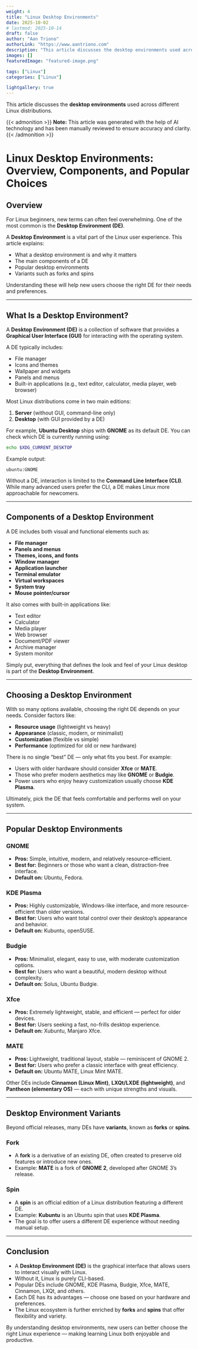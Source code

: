 ```yaml
---
weight: 4
title: "Linux Desktop Environments"
date: 2025-10-02
# lastmod: 2025-10-14
draft: false
author: "Aan Triono"
authorLink: "https://www.aantriono.com"
description: "This article discusses the desktop environments used across various Linux distributions."
images: []
featuredImage: "featured-image.png"

tags: ["Linux"]
categories: ["Linux"]

lightgallery: true
---
```


This article discusses the **desktop environments** used across different Linux distributions.

<!--more-->

{{< admonition >}}
**Note:** This article was generated with the help of AI technology and has been manually reviewed to ensure accuracy and clarity.
{{< /admonition >}}

# Linux Desktop Environments: Overview, Components, and Popular Choices

## Overview

For Linux beginners, new terms can often feel overwhelming. One of the most common is the **Desktop Environment (DE)**.  

A **Desktop Environment** is a vital part of the Linux user experience. This article explains:
- What a desktop environment is and why it matters  
- The main components of a DE  
- Popular desktop environments  
- Variants such as forks and spins  

Understanding these will help new users choose the right DE for their needs and preferences.

---

## What Is a Desktop Environment?

A **Desktop Environment (DE)** is a collection of software that provides a **Graphical User Interface (GUI)** for interacting with the operating system.  

A DE typically includes:
- File manager  
- Icons and themes  
- Wallpaper and widgets  
- Panels and menus  
- Built-in applications (e.g., text editor, calculator, media player, web browser)  

Most Linux distributions come in two main editions:
1. **Server** (without GUI, command-line only)  
2. **Desktop** (with GUI provided by a DE)  

For example, **Ubuntu Desktop** ships with **GNOME** as its default DE. You can check which DE is currently running using:

```bash
echo $XDG_CURRENT_DESKTOP
```

Example output:  
```
ubuntu:GNOME
```

Without a DE, interaction is limited to the **Command Line Interface (CLI)**. While many advanced users prefer the CLI, a DE makes Linux more approachable for newcomers.

---

## Components of a Desktop Environment

A DE includes both visual and functional elements such as:

- **File manager**  
- **Panels and menus**  
- **Themes, icons, and fonts**  
- **Window manager**  
- **Application launcher**  
- **Terminal emulator**  
- **Virtual workspaces**  
- **System tray**  
- **Mouse pointer/cursor**  

It also comes with built-in applications like:
- Text editor  
- Calculator  
- Media player  
- Web browser  
- Document/PDF viewer  
- Archive manager  
- System monitor  

Simply put, everything that defines the look and feel of your Linux desktop is part of the **Desktop Environment**.

---

## Choosing a Desktop Environment

With so many options available, choosing the right DE depends on your needs. Consider factors like:
- **Resource usage** (lightweight vs heavy)  
- **Appearance** (classic, modern, or minimalist)  
- **Customization** (flexible vs simple)  
- **Performance** (optimized for old or new hardware)  

There is no single “best” DE — only what fits you best. For example:
- Users with older hardware should consider **Xfce** or **MATE**.  
- Those who prefer modern aesthetics may like **GNOME** or **Budgie**.  
- Power users who enjoy heavy customization usually choose **KDE Plasma**.  

Ultimately, pick the DE that feels comfortable and performs well on your system.

---

## Popular Desktop Environments

### GNOME
- **Pros:** Simple, intuitive, modern, and relatively resource-efficient.  
- **Best for:** Beginners or those who want a clean, distraction-free interface.  
- **Default on:** Ubuntu, Fedora.  

### KDE Plasma
- **Pros:** Highly customizable, Windows-like interface, and more resource-efficient than older versions.  
- **Best for:** Users who want total control over their desktop’s appearance and behavior.  
- **Default on:** Kubuntu, openSUSE.  

### Budgie
- **Pros:** Minimalist, elegant, easy to use, with moderate customization options.  
- **Best for:** Users who want a beautiful, modern desktop without complexity.  
- **Default on:** Solus, Ubuntu Budgie.  

### Xfce
- **Pros:** Extremely lightweight, stable, and efficient — perfect for older devices.  
- **Best for:** Users seeking a fast, no-frills desktop experience.  
- **Default on:** Xubuntu, Manjaro Xfce.  

### MATE
- **Pros:** Lightweight, traditional layout, stable — reminiscent of GNOME 2.  
- **Best for:** Users who prefer a classic interface with great efficiency.  
- **Default on:** Ubuntu MATE, Linux Mint MATE.  

Other DEs include **Cinnamon (Linux Mint)**, **LXQt/LXDE (lightweight)**, and **Pantheon (elementary OS)** — each with unique strengths and visuals.

---

## Desktop Environment Variants

Beyond official releases, many DEs have **variants**, known as **forks** or **spins**.

### Fork
- A **fork** is a derivative of an existing DE, often created to preserve old features or introduce new ones.  
- Example: **MATE** is a fork of **GNOME 2**, developed after GNOME 3’s release.  

### Spin
- A **spin** is an official edition of a Linux distribution featuring a different DE.  
- Example: **Kubuntu** is an Ubuntu spin that uses **KDE Plasma**.  
- The goal is to offer users a different DE experience without needing manual setup.

---

## Conclusion

- A **Desktop Environment (DE)** is the graphical interface that allows users to interact visually with Linux.  
- Without it, Linux is purely CLI-based.  
- Popular DEs include GNOME, KDE Plasma, Budgie, Xfce, MATE, Cinnamon, LXQt, and others.  
- Each DE has its advantages — choose one based on your hardware and preferences.  
- The Linux ecosystem is further enriched by **forks** and **spins** that offer flexibility and variety.  

By understanding desktop environments, new users can better choose the right Linux experience — making learning Linux both enjoyable and productive.
